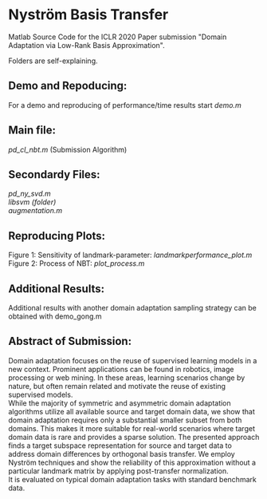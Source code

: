 # Nyström Basis Transfer
Matlab Source Code for the ICLR 2020 Paper submission "Domain Adaptation via Low-Rank Basis Approximation". 

Folders are self-explaining. 

## Demo and Repoducing:
For a demo and reproducing of performance/time results start
_demo.m_

## Main file:
_pd_cl_nbt.m_ (Submission Algorithm)

## Secondardy Files:
_pd_ny_svd.m_<br/>
_libsvm (folder)_<br/>
_augmentation.m_
 

## Reproducing Plots:
Figure 1: Sensitivity of landmark-parameter: _landmarkperformance_plot.m_<br/>
Figure 2: Process of NBT: _plot_process.m_

## Additional Results: 
Additional results with another domain adaptation sampling strategy can be obtained with demo_gong.m 

## Abstract of Submission:
Domain adaptation focuses on the reuse of supervised learning models in a new context. Prominent applications can be found in robotics, image processing or web mining. In these areas, learning scenarios change by nature, but often remain related and motivate the reuse of existing supervised models.<br/>
While the majority of symmetric and asymmetric domain adaptation algorithms utilize all available source and target domain data, we show that domain adaptation requires only a substantial smaller subset from both domains. This makes it more suitable for real-world scenarios where target domain data is rare and provides a sparse solution. The presented approach finds a target subspace representation for source and target data to address domain differences by orthogonal basis transfer. We employ Nyström techniques and show the reliability of this approximation without a particular landmark matrix by applying post-transfer normalization.<br/>
It is evaluated on typical domain adaptation tasks with standard benchmark data.
